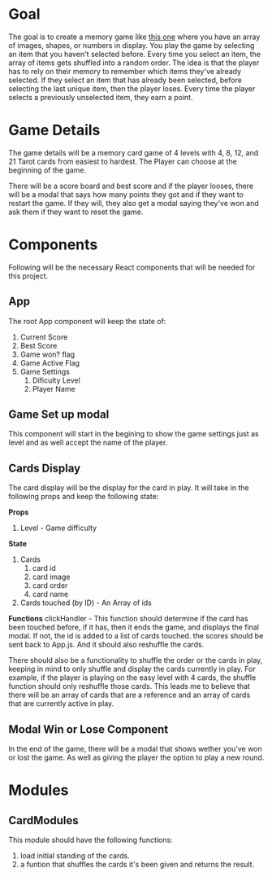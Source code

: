 # Goal

The goal is to create a memory game like [this one](https://heldersrvio.github.io/Memory-Card-Game/) where you have an array of images, shapes, or numbers in display. You play the game by selecting an item that you haven't selected before. Every time you select an item, the array of items gets shuffled into a random order. The idea is that the player has to rely on their memory to remember which items they've already selected. If they select an item that has already been selected, before selecting the last unique item, then the player loses. Every time the player selects a previously unselected item, they earn a point.

# Game Details

The game details will be a memory card game of 4 levels with 4, 8, 12, and 21 Tarot cards from easiest to hardest. The Player can choose at the beginning of the game.

There will be a score board and best score and if the player looses, there will be a modal that says how many points they got and if they want to restart the game. If they will, they also get a modal saying they've won and ask them if they want to reset the game.

# Components

Following will be the necessary React components that will be needed for this project.

## App

The root App component will keep the state of:

1. Current Score
2. Best Score
3. Game won? flag
4. Game Active Flag
5. Game Settings
   1. Dificulty Level
   2. Player Name

## Game Set up modal

This component will start in the begining to show the game settings just as level and as well accept the name of the player.

## Cards Display

The card display will be the display for the card in play. It will take in the following props and keep the following state:

**Props**
1. Level - Game difficulty

**State**
1. Cards
   1. card id
   2. card image
   3. card order
   4. card name
2. Cards touched (by ID) - An Array of ids

**Functions**
clickHandler - This function should determine if the card has been touched before, if it has, then it ends the game, and displays the final modal. If not, the id is added to a list of cards touched. the scores should be sent back to App.js. And it should also reshuffle the cards.

There should also be a functionality to shuffle the order or the cards in play, keeping in mind to only shuffle and display the cards currently in play. For example, if the player is playing on the easy level with 4 cards, the shuffle function should only reshuffle those cards. This leads me to believe that there will be an array of cards that are a reference and an array of cards that are currently active in play.

## Modal Win or Lose Component

In the end of the game, there will be a modal that shows wether you've won or lost the game. As well as giving the player the option to play a new round.

# Modules

## CardModules

This module should have the following functions:

1. load initial standing of the cards.
2. a funtion that shuffles the cards it's been given and returns the result.

